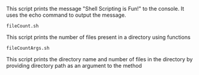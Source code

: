 This script prints the message "Shell Scripting is Fun!" to the console. It uses the echo command to output the message.


`fileCount.sh`

This script prints the number of files present in a directory using functions


`fileCountArgs.sh`

This script prints the directory name and number of files in the directory by providing directory path as an argument to the method
